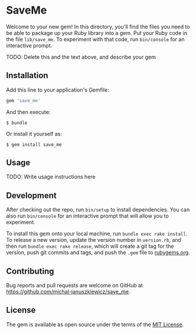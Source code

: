 # SaveMe

Welcome to your new gem! In this directory, you'll find the files you need to be able to package up your Ruby library into a gem. Put your Ruby code in the file `lib/save_me`. To experiment with that code, run `bin/console` for an interactive prompt.

TODO: Delete this and the text above, and describe your gem

## Installation

Add this line to your application's Gemfile:

```ruby
gem 'save_me'
```

And then execute:

    $ bundle

Or install it yourself as:

    $ gem install save_me

## Usage

TODO: Write usage instructions here

## Development

After checking out the repo, run `bin/setup` to install dependencies. You can also run `bin/console` for an interactive prompt that will allow you to experiment.

To install this gem onto your local machine, run `bundle exec rake install`. To release a new version, update the version number in `version.rb`, and then run `bundle exec rake release`, which will create a git tag for the version, push git commits and tags, and push the `.gem` file to [rubygems.org](https://rubygems.org).

## Contributing

Bug reports and pull requests are welcome on GitHub at https://github.com/michal-januszkiewicz/save_me.


## License

The gem is available as open source under the terms of the [MIT License](http://opensource.org/licenses/MIT).
